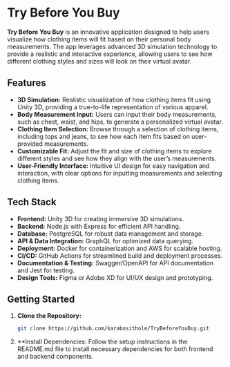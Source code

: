 # Try Before You Buy

**Try Before You Buy** is an innovative application designed to help users visualize how clothing items will fit based on their personal body measurements. The app leverages advanced 3D simulation technology to provide a realistic and interactive experience, allowing users to see how different clothing styles and sizes will look on their virtual avatar.

## Features
- **3D Simulation:** Realistic visualization of how clothing items fit using Unity 3D, providing a true-to-life representation of various apparel.
- **Body Measurement Input:** Users can input their body measurements, such as chest, waist, and hips, to generate a personalized virtual avatar.
- **Clothing Item Selection:** Browse through a selection of clothing items, including tops and jeans, to see how each item fits based on user-provided measurements.
- **Customizable Fit:** Adjust the fit and size of clothing items to explore different styles and see how they align with the user’s measurements.
- **User-Friendly Interface:** Intuitive UI design for easy navigation and interaction, with clear options for inputting measurements and selecting clothing items.

## Tech Stack
- **Frontend:** Unity 3D for creating immersive 3D simulations.
- **Backend:** Node.js with Express for efficient API handling.
- **Database:** PostgreSQL for robust data management and storage.
- **API & Data Integration:** GraphQL for optimized data querying.
- **Deployment:** Docker for containerization and AWS for scalable hosting.
- **CI/CD:** GitHub Actions for streamlined build and deployment processes.
- **Documentation & Testing:** Swagger/OpenAPI for API documentation and Jest for testing.
- **Design Tools:** Figma or Adobe XD for UI/UX design and prototyping.

## Getting Started
1. **Clone the Repository:**
   ```bash
   git clone https://github.com/karabosithole/TryBeforeYouBuy.git

2. **Install Dependencies: Follow the setup instructions in the README.md file to install necessary dependencies for both frontend and backend components.
